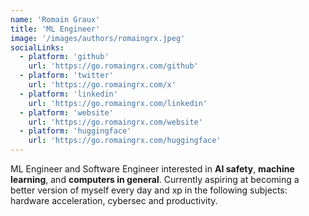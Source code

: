 ```yaml
---
name: 'Romain Graux'
title: 'ML Engineer'
image: '/images/authors/romaingrx.jpeg'
socialLinks:
  - platform: 'github'
    url: 'https://go.romaingrx.com/github'
  - platform: 'twitter'
    url: 'https://go.romaingrx.com/x'
  - platform: 'linkedin'
    url: 'https://go.romaingrx.com/linkedin'
  - platform: 'website'
    url: 'https://go.romaingrx.com/website'
  - platform: 'huggingface'
    url: 'https://go.romaingrx.com/huggingface'
---
```


ML Engineer and Software Engineer interested in **AI safety**, **machine learning**, and **computers in general**.
Currently aspiring at becoming a better version of myself every day and xp in the following subjects: hardware acceleration, cybersec and productivity.
